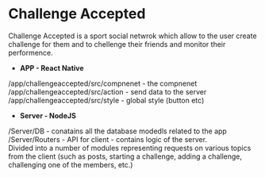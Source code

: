 # Challenge Accepted
Challenge Accepted is a sport social netwrok which allow to the user create challenge for them
and to chellenge their friends and monitor their performence.


+ **APP - React Native**

/app/challengeaccepted/src/compnenet - the compnenet
/app/challengeaccepted/src/action - send data to the server
/app/challengeaccepted/src/style - global style (button etc)

+ **Server - NodeJS**

/Server/DB - conatains all the database modedls related to the app <br/>
/Server/Routers - API for client -  contains logic of the server.<br/> 
Divided into a number of modules representing requests on various topics from the client (such as posts, starting a challenge, adding a challenge, challenging one of the members, etc.)
